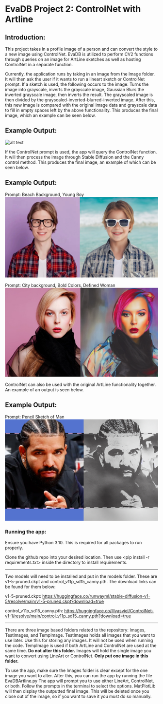 # EvaDB Project 2: ControlNet with Artline
## Introduction:
This project takes in a profile image of a person and can convert the style to a new image using ControlNet. EvaDB is utilized to perform CV2 functions through queries on an image for ArtLine sketches as well as hosting ControlNet in a separate function. 

Currently, the application runs by taking in an image from the Image folder. It will then ask the user if it wants to run a lineart sketch or ControlNet prompt. 
If a sketch is used, the following occurs to the image: Turns the image into grayscale, inverts the grayscale image, Gaussian Blurs the inverted grayscale image, then inverts the result. The grayscaled image is then divided by the grayscaled-inverted-blurred-inverted image. After this, this new image is compared with the original image data and grayscale data to fill in empty spaces left by the above functionality. This produces the final image, which an example can be seen below.

## Example Output:
![alt text](https://github.com/JohnK70/EvaDBP1Artline/blob/main/githubImage.png?raw=true)

If the ControlNet prompt is used, the app will query the ControlNet function. It will then process the image through Stable Diffusion and the Canny control method. This produces the final image, an example of which can be seen below.

## Example Output:
Prompt: Beach Background, Young Boy
![alt text](https://github.com/JohnK70/EvaDB-ControlNet-Artline/blob/main/ControlNetTeen.png?raw=true)

Prompt: City background, Bold Colors, Defined Woman
![alt text](https://github.com/JohnK70/EvaDB-ControlNet-Artline/blob/main/modelCityWoman.png?raw=true)

ControlNet can also be used with the original ArtLine functionality together. An example of an output is seen below.

## Example Output:
Prompt: Pencil Sketch of Man
![alt text](https://github.com/JohnK70/EvaDB-ControlNet-Artline/blob/main/DrakeControlArtLine.png?raw=true)

### Running the app:
Ensure you have Python 3.10. This is required for all packages to run properly.

Clone the github repo into your desired location. Then use <pip install -r requirements.txt> inside the directory to install requirements.

---------------------------------------------------------------------------------------------------------------------------------------
Two models will need to be installed and put in the models folder. These are v1-5-pruned.ckpt and control_v11p_sd15_canny.pth. The download links can be found for them below:

v1-5-pruned.ckpt: https://huggingface.co/runwayml/stable-diffusion-v1-5/resolve/main/v1-5-pruned.ckpt?download=true

control_v11p_sd15_canny.pth: https://huggingface.co/lllyasviel/ControlNet-v1-1/resolve/main/control_v11p_sd15_canny.pth?download=true

---------------------------------------------------------------------------------------------------------------------------------------

There are three image based folders related to the repository: Images, TestImages, and TempImage.
TestImages holds all images that you want to use later. Use this for storing any images. It will not be used when running the code.
TempImage is used if both ArtLine and ControlNet are used at the same time. **Do not alter this folder.**
Images will hold the single image you want to convert using LineArt or ControlNet. **Only put one image in this folder.**


To use the app, make sure the Images folder is clear except for the one image you want to alter.
After this, you can run the app by running the file EvaDBArtline.py
The app will prompt you to use either LineArt, ControlNet, or both. Follow the prompts in the terminal to select the options.
MatPlotLib will then display the outputted final image. This will be deleted once you close out of the image, so if you want to save it you must do so manually.
